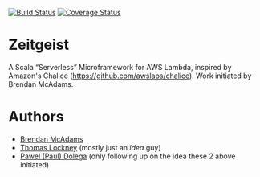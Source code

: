 [![Build Status](https://travis-ci.org/zeitgeist-project/zeitgeist.svg)](https://travis-ci.org/zeitgeist-project/zeitgeist)
[![Coverage Status](https://coveralls.io/repos/github/zeitgeist-project/zeitgeist/badge.svg)](https://coveralls.io/github/zeitgeist-project/zeitgeist)

# Zeitgeist

A Scala “Serverless” Microframework for AWS Lambda, inspired by Amazon's Chalice (https://github.com/awslabs/chalice).
Work initiated by Brendan McAdams.

# Authors

 * [Brendan McAdams](https://github.com/bwmcadams)
 * [Thomas Lockney](https://github.com/tlockney) (mostly just an _idea_ guy) 
 * [Pawel (Paul) Dolega](https://github.com/pdolega) (only following up on the idea these 2 above initiated) 


